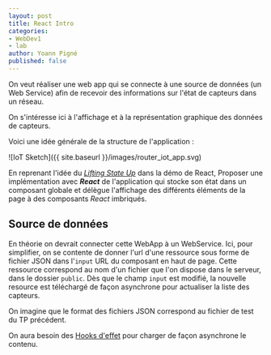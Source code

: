 ```yaml
---
layout: post
title: React Intro
categories:
- WebDev1
- lab
author: Yoann Pigné
published: false
---
```




On veut réaliser une web app qui se connecte à une source de données (un Web Service) afin de recevoir des informations  sur l'état de capteurs dans un réseau.

On s'intéresse ici à l'affichage et à la représentation graphique des données de capteurs.

Voici une idée générale de la structure de l'application :

![IoT Sketch]({{ site.baseurl }}/images/router_iot_app.svg)

En reprenant l'idée du [*Lifting State Up*](https://reactjs.org/tutorial/tutorial.html#lifting-state-up)  dans la démo de React, Proposer une implémentation avec ***React*** de l'application qui stocke son état dans un composant globale et délègue l'affichage des différents éléments de la page à des composants *React* imbriqués.



## Source de données 

En théorie on devrait connecter cette WebApp à un WebService. Ici, pour simplifier, on se contente de donner l'url d'une ressource sous forme de fichier JSON dans l'`input` URL du composant en haut de page. Cette ressource correspond au nom d'un fichier que l'on dispose dans le serveur, dans le dossier `public`. Dès que le champ `input` est modifié, la nouvelle resource est téléchargé de façon asynchrone pour actualiser la liste des capteurs. 

On imagine que le format des fichiers JSON correspond au fichier de test du TP précédent. 

On aura besoin des [Hooks d'effet](https://fr.reactjs.org/docs/hooks-effect.html) pour charger de façon asynchrone le contenu. 

